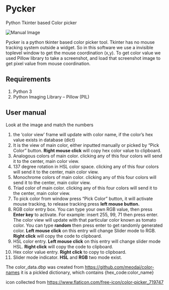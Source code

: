 # Pycker
Python Tkinter based Color picker

![Manual Image](https://github.com/sk-Prime/Pycker/blob/master/Pycker/Pycker%20Manual_files/image001.png)

Pycker is a python tkinter based color picker tool. Tkinter has no mouse tracking system outside a widget. So in this software we use a invisible toplevel window to get the mouse coordination (x,y). 
To get color value we used Pillow library to take a screenshot, and load that screenshot image to get pixel value from mouse coordination. 

## Requirements
1.	Python 3
2.	Python Imaging Library – Pillow (PIL)


## User manual 
Look at the image and match the numbers
1.	the ‘color view’ frame will update with color name, if the color’s hex value exists in database  (dict)
2.	It is the view of main color, either inputted manually or picked by “Pick Color” button. **Right mouse click** will copy       hex color value to clipboard.
3.	Analogous colors of main color. clicking any of this four colors will send it to the center, main color view.
4.	137 degree rotation in HSL color space. clicking any of this four colors will send it to the center, main color view.
5.	Monochrome colors of main color. clicking any of this four colors will send it to the center, main color view.
6.	Triad color of main color. clicking any of this four colors will send it to the center, main color view.
7.	To pick color from window press “Pick Color” button, it will activate mouse tracking, to release tracking press **left mouse button.**
8.	RGB color entry box. You can type your own RGB value, then press **Enter key** to activate. For example: insert 255, 99, 71 then press enter. The color view will update with that particular color known as tomato color. You can type **random** then press enter to get randomly generated color.
**Left mouse click** on this entry will change Slider mode to RGB. **Right click** will copy the code to clipboard.
9.	HSL color entry. **Left mouse click** on this entry will change slider mode HSL. **Right click** will copy the code to clipboard.
10.	Hex color value entry. **Right click** to copy to clipboard.
11.	Slider mode indicator. **HSL** and **RGB** two mode exist.

The color_data.dbp was created from https://github.com/meodai/color-names
it is a pickled dictionary, which contains {hex_code:color_name}

icon collected from https://www.flaticon.com/free-icon/color-picker_719747
